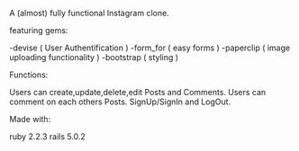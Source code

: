 A (almost) fully functional Instagram clone.

featuring gems:

-devise ( User Authentification )
-form_for ( easy forms )
-paperclip ( image uploading functionality )
-bootstrap ( styling )

Functions:

Users can create,update,delete,edit Posts and Comments.
Users can comment on each others Posts.
SignUp/SignIn and LogOut.

Made with:

ruby 2.2.3
rails 5.0.2